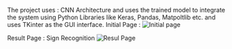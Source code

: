 The project uses : CNN Architecture and uses the trained model to integrate the system using Python Libraries like Keras, Pandas, Matpoltlib etc. and uses TKinter as the GUI interface.
Initial Page : 
![Initial page](https://github.com/user-attachments/assets/138bb28e-16ba-47f2-9be2-d7aae68f5322)

Result Page : 
Sign Recognition
![Resul Page](https://github.com/user-attachments/assets/9e2e85d4-9864-4893-8ce0-888b737d9030)
